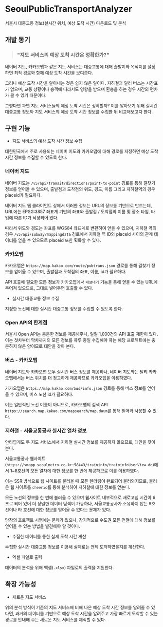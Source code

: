 # SeoulPublicTransportAnalyzer
서울시 대중교통 정보(실시간 위치, 예상 도착 시간) 다운로드 및 분석

## 개발 동기

> ### "지도 서비스의 예상 도착 시간은 정확한가?"

네이버 지도, 카카오맵과 같은 지도 서비스는 대중교통에 대해 출발지와 목적지를 설정하면 최적 경로와 함께 예상 도착 시간을 보여준다.

그러나 예상 도착 시간을 알아내는 것은 쉽지 않은 일이다. 지하철과 달리 버스는 시간표가 없으며, 교통 상황이나 승객에 따라서도 영향을 받으며 환승을 하는 경우 시간의 편차가 클 수 있기 때문이다.

그렇다면 과연 지도 서비스들의 예상 도착 시간은 정확할까? 이를 알아보기 위해 실시간 대중교통 정보와 지도 서비스의 예상 도착 시간 정보를 수집한 뒤 비교해보고자 한다.

## 구현 기능

* 지도 서비스의 예상 도착 시간 정보 수집

대한민국에서 주로 사용되는 네이버 지도와 카카오맵에 대해 경로를 지정하면 예상 도착 시간 정보를 수집할 수 있도록 한다.

### 네이버 지도

네이버 지도는 `/v5/api/transit/directions/point-to-point` 경로를 통해 길찾기 정보를 얻어올 수 있으며, 출발점과 도착점의 위도, 경도, 이름 그리고 지하철역의 경우 placeid가 필요하다.

네이버 지도 웹 클라이언트 상에서 이러한 정보는 URL의 정보를 기반으로 만드는데, URL에는 EPSG:3857 좌표계 기반의 좌표와 출발점 / 도착점의 이름 및 장소 타입, 타입에 따른 ID가 작성되어 있다.

따라서 위도와 경도는 좌표를 WGS84 좌표계로 변환하여 얻을 수 있으며, 지하철 역의 경우 `/v5/api/subway/mappingdata` 경로에서 지하철 역 ID와 placeid 사이의 관계 데이터를 얻을 수 있으므로 placeid 또한 획득할 수 있다.

### 카카오맵

카카오맵은 `https://map.kakao.com/route/pubtrans.json` 경로를 통해 길찾기 정보를 얻어올 수 있으며, 출발점과 도착점의 좌표, 이름, id가 필요하다.

API 호출에 필요한 모든 정보가 카카오맵에서 `내보내기` 기능을 통해 얻을 수 있는 URL에 주어져 있으므로, 그대로 넣어주면 호출할 수 있다.

* 실시간 대중교통 정보 수집

지정한 노선에 대한 실시간 대중교통 정보를 수집할 수 있도록 한다.

### Open API의 한계점

서울시 Open API는 충분한 정보를 제공해주나, 일일 1,000건의 API 호출 제한이 있다. 이는 첫차부터 막차까지의 모든 정보를 하루 종일 수집해야 하는 해당 프로젝트에는 충분하지 않은 양이므로 대안을 찾아 본다.

### 버스 - 카카오맵

네이버 지도와 카카오맵 모두 실시간 버스 정보를 제공하나, 네이버 지도와는 달리 카카오맵에서는 버스 위치를 더 정교하게 제공하므로 카카오맵을 이용하였다.

카카오맵은 `https://map.kakao.com/bus/info.json` 경로를 통해 버스 정보를 얻어올 수 있으며, 버스 노선 id가 필요하다.

이는 일반적인 노선 이름이 아니므로, 카카오맵의 검색 API `https://search.map.kakao.com/mapsearch/map.daum`를 통해 얻어와 사용할 수 있다.

### 지하철 - 서울교통공사 실시간 열차 정보

안타깝게도 두 지도 서비스에서 지하철 실시간 정보를 제공하지 않으므로, 대안을 찾아 본다.

서울교통공사 웹사이트 (`https://smapp.seoulmetro.co.kr:58443/traininfo/traininfoUserView.do`)에서 1~8호선의 모든 열차에 대한 정보를 한 번에 제공하므로 이를 이용하였다.

이는 SSR 방식으로 웹 사이트를 불러올 때 모든 렌더링이 완료되어 불러와지므로, 불러온 웹 사이트를 `cheerio`를 통해 분석하여 지하철에 대한 정보를 얻는다.

모든 노선의 정보를 한 번에 불러올 수 있으며 웹사이트 내부적으로 새로고침 시간이 6초로 되어 있어 더 정밀한 데이터 탐색이 가능하나, 서울교통공사가 소유하지 않는 9호선이나 타 호선에 대한 정보를 얻어올 수 없다는 문제가 있다.

당장의 프로젝트 시행에는 문제가 없으나, 장기적으로 수도권 모든 전철에 대해 정보를 얻어올 수 있는 방법을 발견해야 할 것이다.

* 수집한 데이터를 통한 실제 도착 시간 계산

수집한 실시간 대중교통 정보를 이용해 실제로는 언제 도착하였을지를 계산한다.

* 엑셀 파일로 출력

데이터의 분석을 위해 엑셀(`.xlsx`) 파일로의 출력을 지원한다.

## 확장 가능성

* 새로운 지도 서비스

위의 분석 방식이 기존의 지도 서비스에 비해 나은 예상 도착 시간 정보를 알려줄 수 있다면, 과거의 데이터를 기반으로 예상 도착 시간을 알려주고 가장 빠르게 도착할 수 있는 경로를 안내해 주는 새로운 지도 서비스를 제작할 수 있다.